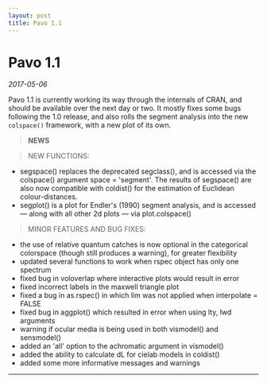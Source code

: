 ```yaml
---
layout: post
title: Pavo 1.1
---
```


# Pavo 1.1
*2017-05-06*

Pavo 1.1 is currently working its way through the internals of CRAN, and should be available over the next day or two. It mostly fixes some bugs following the 1.0 release, and also rolls the segment analysis into the new `colspace()` framework, with a new plot of its own.

>**NEWS**

>NEW FUNCTIONS:
* segspace() replaces the deprecated segclass(), and is accessed via the colspace() argument space = 'segment'. The results of segspace() 
are also now compatible with coldist() for the estimation of Euclidean colour-distances.
* segplot() is a plot for Endler's (1990) segment analysis, and is accessed — along with all other 2d plots — via plot.colspace()

>MINOR FEATURES AND BUG FIXES:
* the use of relative quantum catches is now optional in the categorical colorspace (though still produces a warning), for greater flexibility 
* updated several functions to work when rspec object has only one spectrum
* fixed bug in voloverlap where interactive plots would result in error
* fixed incorrect labels in the maxwell triangle plot
* fixed a bug in as.rspec() in which lim was not applied when interpolate = FALSE
* fixed bug in aggplot() which resulted in error when using lty, lwd arguments
* warning if ocular media is being used in both vismodel() and sensmodel()
* added an 'all' option to the achromatic argument in vismodel()
* added the ability to calculate dL for cielab models in coldist()
* added some more informative messages and warnings

---------------------------------------------------------------------------------